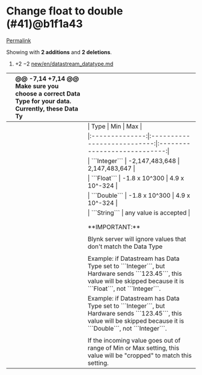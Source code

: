 # Change float to double \(\#41\)@b1f1a43

[Permalink](change-float-to-double-41-b1f1a43.md)

 Showing with **2 additions** and **2 deletions**.

1.  +2 −2 [new/en/datastream\_datatype.md](change-float-to-double-41-b1f1a43.md#diff-d66679912b8da08f2b80ec11fa273d90)

|  | @@ -7,14 +7,14 @@ Make sure you choose a correct Data Type for your data. Currently, these Data Ty |  |
| :--- | :--- | :--- |
|  |  |  \| Type \| Min \| Max \| |
|  |  |  \|:--------------:\|:---------------------------:\|:----------------------------:\| |
|  |  |  \| \`\`\`Integer\`\`\` \| -2,147,483,648 \| 2,147,483,647 \| |
|  |  |  \| \`\`\`Float\`\`\` \| -1.8 x 10^300 \| 4.9 x 10^-324 \| |
|  |  |  \| \`\`\`Double\`\`\` \| -1.8 x 10^300 \| 4.9 x 10^-324 \| |
|  |  |  \| \`\`\`String\`\`\` \| any value is accepted \| |
|  |  |  |
|  |  |  |
|  |  |  \*\*IMPORTANT:\*\* |
|  |  |  |
|  |  |  Blynk server will ignore values that don't match the Data Type |
|  |  |  |
|  |  |  Example: if Datastream has Data Type set to \`\`\`Integer\`\`\`, but Hardware sends \`\`\`123.45\`\`\`, this value will be skipped because it is \`\`\`Float\`\`\`, not \`\`\`Integer\`\`\`. |
|  |  |  Example: if Datastream has Data Type set to \`\`\`Integer\`\`\`, but Hardware sends \`\`\`123.45\`\`\`, this value will be skipped because it is \`\`\`Double\`\`\`, not \`\`\`Integer\`\`\`. |
|  |  |  |
|  |  |  If the incoming value goes out of range of Min or Max setting, this value will be "cropped" to match this setting. |

